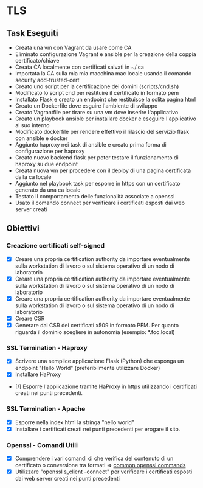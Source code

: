 # TLS

## Task Eseguiti

- Creata una vm con Vagrant da usare come CA
- Eliminato configurazione Vagrant e ansible per la creazione della coppia certificato/chiave
- Creata CA localmente con certificati salvati in ~/.ca 
- Importata la CA sulla mia mia macchina mac locale usando il comando security add-trusted-cert
- Creato uno script per la certificazione dei domini (scripts/cnd.sh)
- Modificato lo script cnd per restituire il certificato in formato pem
- Installato Flask e creato un endpoint che restituisce la solita pagina html
- Creato un Dockerfile dove esguire l'ambiente di sviluppo
- Creato Vagrantfile per tirare su una vm dove inserire l'applicativo
- Creato un playbook ansible per installare docker e eseguire l'applicativo al suo interno
- Modificato dockerfile per rendere effettivo il rilascio del servizio flask con ansible e docker
- Aggiunto haproxy nei task di ansible e creato prima forma di configurazione per haproxy
- Creato nuovo backend flask per poter testare il funzionamento di haproxy su due endpoint
- Creata nuova vm per procedere con il deploy di una pagina certificata dalla ca locale
- Aggiunto nel playbook task per esporre in https con un certificato generato da una ca locale
- Testato il comportamento delle funzionalità associate a openssl
- Usato il comando connect per verificare i certificati esposti dai web server creati

## Obiettivi

### Creazione certificati self-signed    

- [x] Creare una propria certification authority da importare eventualmente sulla workstation di lavoro o sul sistema operativo di un nodo di laboratorio 
- [x] Creare una propria certification authority da importare eventualmente sulla workstation di lavoro o sul sistema operativo di un nodo di laboratorio 
- [x] Creare una propria certification authority da importare eventualmente sulla workstation di lavoro o sul sistema operativo di un nodo di laboratorio 
- [x] Creare CSR
- [x] Generare dal CSR dei certificati x509 in formato PEM. Per quanto riguarda il dominio scegliere in autonomia (esempio: \*.foo.local)

### SSL Termination - Haproxy

- [x] Scrivere una semplice applicazione Flask (Python) che esponga un endpoint "Hello World" (preferibilmente utilizzare Docker)
- [x] Installare HaProxy
- [/] Esporre l'applicazione tramite HaProxy in https utilizzando i certificati creati nei punti precedenti.

### SSL Termination - Apache 
- [x] Esporre nella index.html la stringa "hello world"
- [x] Installare i certificati creati nei punti precedenti per erogare il sito.

### Openssl - Comandi Utili 
- [x] Comprendere i vari comandi di che verifica del contenuto di un certificato o conversione tra formati => [common openssl commands](https://www.sslshopper.com/article-most-common-openssl-commands.html)
- [x] Utilizzare "openssl s_client -connect" per verificare i certificati esposti dai web server creati nei punti precedenti
